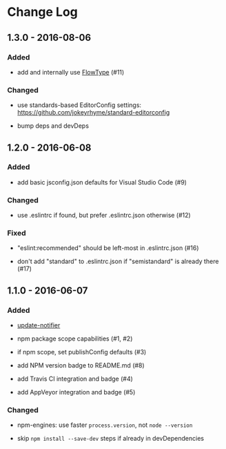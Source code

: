 # Change Log


## 1.3.0 - 2016-08-06


### Added

- add and internally use [FlowType](https://flowtype.org/) (#11)


### Changed

- use standards-based EditorConfig settings: https://github.com/jokeyrhyme/standard-editorconfig

- bump deps and devDeps


## 1.2.0 - 2016-06-08


### Added

- add basic jsconfig.json defaults for Visual Studio Code (#9)


### Changed

- use .eslintrc if found, but prefer .eslintrc.json otherwise (#12)


### Fixed

- "eslint:recommended" should be left-most in .eslintrc.json (#16)

- don't add "standard" to .eslintrc.json if "semistandard" is already there (#17)


## 1.1.0 - 2016-06-07


### Added

- [update-notifier](https://www.npmjs.com/package/update-notifier)

- npm package scope capabilities (#1, #2)

- if npm scope, set publishConfig defaults (#3)

- add NPM version badge to README.md (#8)

- add Travis CI integration and badge (#4)

- add AppVeyor integration and badge (#5)


### Changed

- npm-engines: use faster `process.version`, not `node --version`

- skip `npm install --save-dev` steps if already in devDependencies
